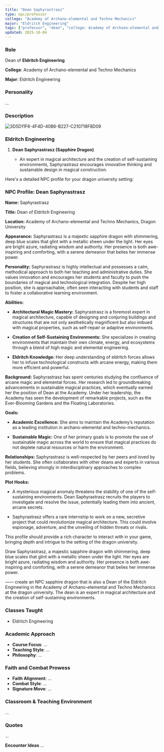```yaml
---
title: "Dean Saphyrastrasz"
type: npc/professor
college: "Academy of Archano-elemental and Techno Mechanics"
major: "Eldritch Engineering"
tags: ["professor", "dean", "college: Academy of Archano-elemental and Techno Mechanics", "major: Eldritch Engineering"]
updated: 2025-10-04
---
```


### Role

Dean of **Eldritch Engineering**

**College**: Academy of Archano-elemental and Techno Mechanics

**Major**: Eldritch Engineering


### Personality
...

### Description
![3D5D11F6-4F4D-40B6-B227-C210718F8D09](images/3D5D11F6-4F4D-40B6-B227-C210718F8D09.webp)

### Eldritch Engineering

1. **Dean Saphyrastrasz (Sapphire Dragon)**

   - An expert in magical architecture and the creation of self-sustaining environments, Saphyrastrasz encourages innovative thinking and sustainable design in magical construction.

Here's a detailed NPC profile for your dragon university setting:

### NPC Profile: Dean Saphyrastrasz

**Name:** Saphyrastrasz

**Title:** Dean of Eldritch Engineering

**Location:** Academy of Archano-elemental and Techno Mechanics, Dragon University

**Appearance:**
Saphyrastrasz is a majestic sapphire dragon with shimmering, deep blue scales that glint with a metallic sheen under the light. Her eyes are bright azure, radiating wisdom and authority. Her presence is both awe-inspiring and comforting, with a serene demeanor that belies her immense power.

**Personality:**
Saphyrastrasz is highly intellectual and possesses a calm, methodical approach to both her teaching and administrative duties. She values innovation and encourages her students and faculty to push the boundaries of magical and technological integration. Despite her high position, she is approachable, often seen interacting with students and staff to foster a collaborative learning environment.

**Abilities:**

- **Architectural Magic Mastery:** Saphyrastrasz is a foremost expert in magical architecture, capable of designing and conjuring buildings and structures that are not only aesthetically magnificent but also imbued with magical properties, such as self-repair or adaptive environments.

- **Creation of Self-Sustaining Environments:** She specializes in creating environments that maintain their own climate, energy, and ecosystems through a blend of high magic and elemental engineering.

- **Eldritch Knowledge:** Her deep understanding of eldritch forces allows her to infuse technological constructs with arcane energy, making them more efficient and powerful.

**Background:**
Saphyrastrasz has spent centuries studying the confluence of arcane magic and elemental forces. Her research led to groundbreaking advancements in sustainable magical practices, which eventually earned her the position of Dean at the Academy. Under her leadership, the Academy has seen the development of remarkable projects, such as the Ever-Blooming Gardens and the Floating Laboratories.

**Goals:**

- **Academic Excellence:** She aims to maintain the Academy’s reputation as a leading institution in archano-elemental and techno-mechanics.

- **Sustainable Magic:** One of her primary goals is to promote the use of sustainable magic across the world to ensure that magical practices do not deplete natural resources or harm the environment.

**Relationships:**
Saphyrastrasz is well-respected by her peers and loved by her students. She often collaborates with other deans and experts in various fields, believing strongly in interdisciplinary approaches to complex problems.

**Plot Hooks:**

- A mysterious magical anomaly threatens the stability of one of the self-sustaining environments. Dean Saphyrastrasz recruits the players to investigate and resolve the issue, potentially leading them into ancient, arcane secrets.

- Saphyrastrasz offers a rare internship to work on a new, secretive project that could revolutionize magical architecture. This could involve espionage, adventure, and the unveiling of hidden threats or rivals.

This profile should provide a rich character to interact with in your game, bringing depth and intrigue to the setting of the dragon university.

 Draw Saphyrastrasz, a majestic sapphire dragon with shimmering, deep blue scales that glint with a metallic sheen under the light. Her eyes are bright azure, radiating wisdom and authority. Her presence is both awe-inspiring and comforting, with a serene demeanor that belies her immense power.

——
create an NPC sapphire dragon that is also a Dean of the  Eldritch Engineering in the Academy of Archano-elemental and Techno Mechanics at the dragon university. The dean is an expert in magical architecture and the creation of self-sustaining environments.

### Classes Taught
- Eldritch Engineering

### Academic Approach
- **Course Focus**: ...
- **Teaching Style**: ...
- **Philosophy**: ...

### Faith and Combat Prowess
- **Faith Alignment**: ...
- **Combat Style**: ...
- **Signature Move**: ...

### Classroom & Teaching Environment
...

### Quotes
...

**Encounter Ideas**
...
